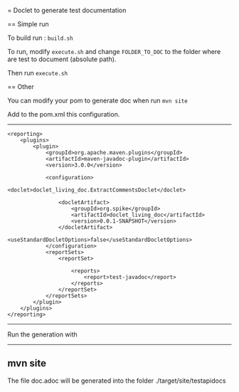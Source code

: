 
= Doclet to generate test documentation

== Simple run

To build run : `build.sh`

To run, modify `execute.sh` and change `FOLDER_TO_DOC` to the folder where are test to document (absolute path).

Then run `execute.sh`

== Other

You can modify your pom to generate doc when run `mvn site`

Add to the pom.xml this configuration.

----
	<reporting>
		<plugins>
			<plugin>
				<groupId>org.apache.maven.plugins</groupId>
				<artifactId>maven-javadoc-plugin</artifactId>
				<version>3.0.0</version>

				<configuration>
					<doclet>doclet_living_doc.ExtractCommentsDoclet</doclet>

					<docletArtifact>
						<groupId>org.spike</groupId>
						<artifactId>doclet_living_doc</artifactId>
						<version>0.0.1-SNAPSHOT</version>
					</docletArtifact>
					<useStandardDocletOptions>false</useStandardDocletOptions>
				</configuration>
				<reportSets>
					<reportSet>

						<reports>
							<report>test-javadoc</report>
						</reports>
					</reportSet>
				</reportSets>
			</plugin>
		</plugins>
	</reporting>
----

Run the generation with

----
mvn site
----

The file doc.adoc will be generated into the folder ./target/site/testapidocs
